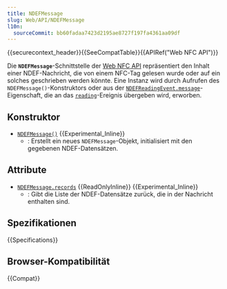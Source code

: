 ```yaml
---
title: NDEFMessage
slug: Web/API/NDEFMessage
l10n:
  sourceCommit: bb60fadaa7423d2195ae8727f197fa4361aa09df
---
```


{{securecontext_header}}{{SeeCompatTable}}{{APIRef("Web NFC API")}}

Die **`NDEFMessage`**-Schnittstelle der [Web NFC API](/de/docs/Web/API/Web_NFC_API) repräsentiert den Inhalt einer NDEF-Nachricht, die von einem NFC-Tag gelesen wurde oder auf ein solches geschrieben werden könnte. Eine Instanz wird durch Aufrufen des `NDEFMessage()`-Konstruktors oder aus der [`NDEFReadingEvent.message`](/de/docs/Web/API/NDEFReadingEvent/message)-Eigenschaft, die an das [`reading`](/de/docs/Web/API/NDEFReader/reading_event)-Ereignis übergeben wird, erworben.

## Konstruktor

- [`NDEFMessage()`](/de/docs/Web/API/NDEFMessage/NDEFMessage) {{Experimental_Inline}}
  - : Erstellt ein neues `NDEFMessage`-Objekt, initialisiert mit den gegebenen NDEF-Datensätzen.

## Attribute

- [`NDEFMessage.records`](/de/docs/Web/API/NDEFMessage/records) {{ReadOnlyInline}} {{Experimental_Inline}}
  - : Gibt die Liste der NDEF-Datensätze zurück, die in der Nachricht enthalten sind.

## Spezifikationen

{{Specifications}}

## Browser-Kompatibilität

{{Compat}}
